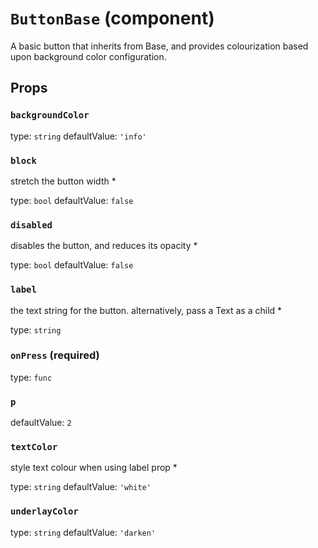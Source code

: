 `ButtonBase` (component)
========================

A basic button that inherits from Base, and provides colourization
based upon background color configuration.

Props
-----

### `backgroundColor`

type: `string`
defaultValue: `'info'`


### `block`

stretch the button width *

type: `bool`
defaultValue: `false`


### `disabled`

disables the button, and reduces its opacity *

type: `bool`
defaultValue: `false`


### `label`

the text string for the button. alternatively, pass a Text as a child *

type: `string`


### `onPress` (required)

type: `func`


### `p`

defaultValue: `2`


### `textColor`

style text colour when using label prop *

type: `string`
defaultValue: `'white'`


### `underlayColor`

type: `string`
defaultValue: `'darken'`

